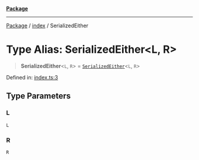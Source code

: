 [**Package**](../../README.md)

***

[Package](../../modules.md) / [index](../README.md) / SerializedEither

# Type Alias: SerializedEither\<L, R\>

> **SerializedEither**\<`L`, `R`\> = [`SerializedEither`](../../either.exports/type-aliases/SerializedEither.md)\<`L`, `R`\>

Defined in: [index.ts:3](https://github.com/AlexXanderGrib/monads-io/blob/d65e47796764202dffd7314b61c2ea9cedbb26e8/src/index.ts#L3)

## Type Parameters

### L

`L`

### R

`R`
